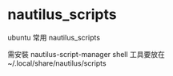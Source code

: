 nautilus_scripts
================

ubuntu 常用 nautilus_scripts

需安裝 nautilus-script-manager 
shell 工具要放在 ~/.local/share/nautilus/scripts 